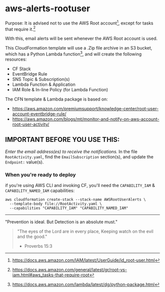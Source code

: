 # aws-alerts-rootuser

Purpose:
It is advised not to use the AWS Root account[^1], except for tasks that require it.[^2]

With this, email alerts will be sent whenever the AWS Root account is used.

This CloudFormation template will use a .Zip file archive in an S3 bucket, which has a Python Lambda function[^3], 
and will create the following resources:
- CF Stack
- EventBridge Rule
- SNS Topic & Subscription(s)
- Lambda Function & Application
- IAM Role & In-line Policy (for Lambda Function)
  
  
The CFN template & Lambda package is based on:
- https://aws.amazon.com/premiumsupport/knowledge-center/root-user-account-eventbridge-rule/
- https://aws.amazon.com/blogs/mt/monitor-and-notify-on-aws-account-root-user-activity/
  
  
## **IMPORTANT BEFORE YOU USE THIS**:  
_Enter the email address(es) to receive the notifications._
In the file `RootActivity.yaml`, find the `EmailSubscription` section(s), and update the `Endpoint:` value(s).


### When you're ready to deploy
  if you're using AWS CLI and invoking CF, 
  you'll need the `CAPABILITY_IAM` & `CAPABILITY_NAMED_IAM` capabilities:

```
aws cloudformation create-stack --stack-name AWSRootUserAlerts \
  --template-body file://RootActivity.yaml \
  --capabilities "CAPABILITY_IAM" "CAPABILITY_NAMED_IAM"
```
  
  
------------------------------------------------------------

"Prevention is ideal. But Detection is an absolute must."

>"The eyes of the Lord are in every place, 
>Keeping watch on the evil and the good."
> - Proverbs 15:3



[^1]: https://docs.aws.amazon.com/IAM/latest/UserGuide/id_root-user.html
[^2]: https://docs.aws.amazon.com/general/latest/gr/root-vs-iam.html#aws_tasks-that-require-root
[^3]: https://docs.aws.amazon.com/lambda/latest/dg/python-package.html
